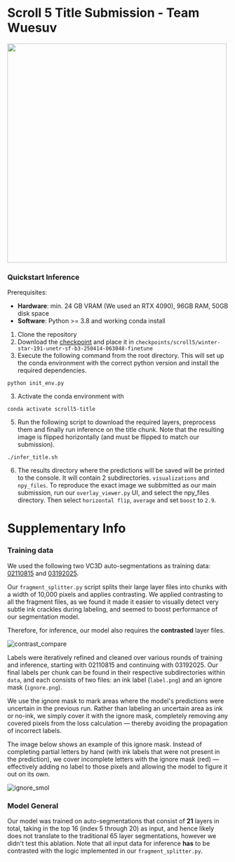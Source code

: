 # Scroll 5 Title Submission - Team Wuesuv

<img src="https://github.com/user-attachments/assets/4c4596c5-343c-46bf-ae23-a1431b441cd3" width="500">

### Quickstart Inference
Prerequisites: 
- **Hardware**: min. 24 GB VRAM (We used an RTX 4090), 96GB RAM, 50GB disk space
- **Software**: Python >= 3.8 and working conda install

1. Clone the repository
2. Download the [checkpoint](https://drive.google.com/file/d/1OTMnO7bgPQRUlzQZ2m7dd924FEwFDdQz/view?usp=drive_link) and place it in ``checkpoints/scroll5/winter-star-191-unetr-sf-b3-250414-063048-finetune``
3. Execute the following command from the root directory. This will set up the conda environment with the correct python version and install the required dependencies.
```
python init_env.py
```
3. Activate the conda environment with
```
conda activate scroll5-title
```

5. Run the following script to download the required layers, preprocess them and finally run inference on the title chunk. Note that the resulting image is flipped horizontally (and must be flipped to match our submission).
```
./infer_title.sh
```
6. The results directory where the predictions will be saved will be printed to the console. It will contain 2 subdirectories. `visualizations` and `npy_files`.
To reproduce the exact image we subbmitted as our main submission, run our `overlay_viewer.py` UI, and select the npy_files directory. Then select `horizontal flip`, `average` and set `boost` to `2.9`.

# Supplementary Info
### Training data
We used the following two VC3D auto-segmentations as training data: [02110815](https://dl.ash2txt.org/community-uploads/bruniss/scrolls/s5/autogens/02110815/) and 
[03192025](https://dl.ash2txt.org/community-uploads/bruniss/scrolls/s5/autogens/03192025/).

Our `fragment_splitter.py` script splits their large layer files into chunks with a width of 10,000 pixels and applies contrasting. We applied contrasting to all the fragment files, as we found it made it easier to visually detect very subtle ink crackles during labeling, and seemed to boost performance of our segmentation model.  

Therefore, for inference, our model also requires the **contrasted** layer files.


![contrast_compare](https://github.com/user-attachments/assets/d7e01562-6210-48e7-9e86-fa08e8da4b52)

Labels were iteratively refined and cleaned over various rounds of training and inference, starting with 02110815 and continuing with 03192025. Our final labels per chunk can be found in their respective subdirectories within `data`, and each consists of two files: an ink label (`label.png`) and an ignore mask (`ignore.png`).

We use the ignore mask to mark areas where the model's predictions were uncertain in the previous run. Rather than labeling an uncertain area as ink or no-ink, we simply cover it with the ignore mask, completely removing any covered pixels from the loss calculation — thereby avoiding the propagation of incorrect labels.

The image below shows an example of this ignore mask. Instead of completing partial letters by hand (with ink labels that were not present in the prediction), we cover incomplete letters with the ignore mask (red) — effectively adding no label to those pixels and allowing the model to figure it out on its own.

![ignore_smol](https://github.com/user-attachments/assets/c336ea44-81b3-4497-853c-93353105282d)

### Model General
Our model was trained on auto-segmentations that consist of **21** layers in total, taking in the top 16 (index 5 through 20) as input, and hence likely does not translate to the traditional 65 layer segmentations, however we didn't test this ablation. Note that all input data for inference **has** to be contrasted with the logic implemented in our `fragment_splitter.py`.

